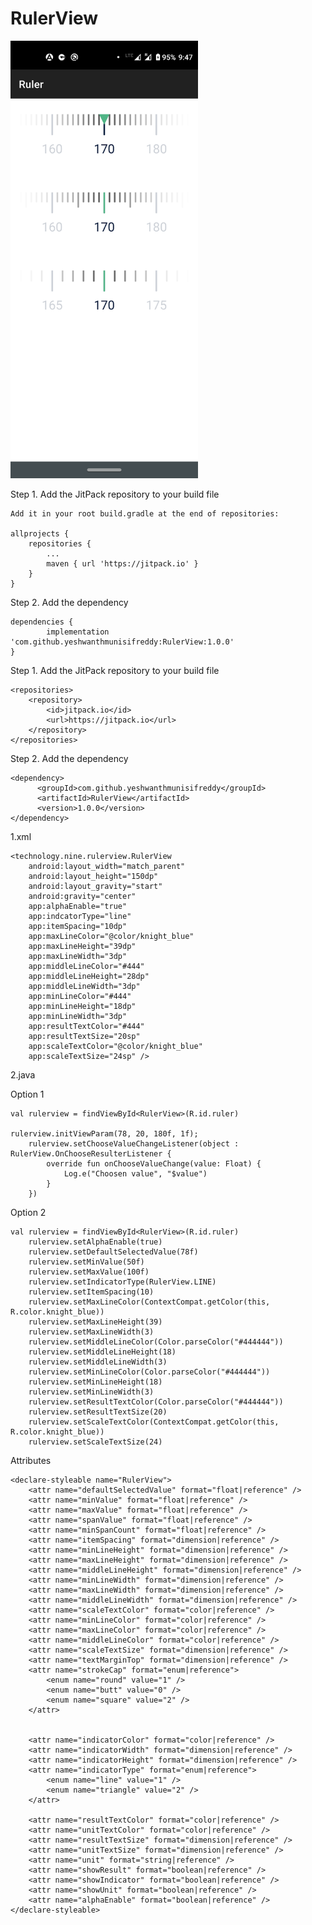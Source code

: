 # RulerView


<img src="/RulerView.png" height="700" width = "300">

Step 1. Add the JitPack repository to your build file

    Add it in your root build.gradle at the end of repositories:

    allprojects {
		repositories {
			...
			maven { url 'https://jitpack.io' }
		}
	}

Step 2. Add the dependency

    dependencies {
	        implementation 'com.github.yeshwanthmunisifreddy:RulerView:1.0.0'
    }
    

Step 1. Add the JitPack repository to your build file

    <repositories>
		<repository>
		    <id>jitpack.io</id>
		    <url>https://jitpack.io</url>
		</repository>
	</repositories>
	
Step 2. Add the dependency

	<dependency>
	      <groupId>com.github.yeshwanthmunisifreddy</groupId>
	      <artifactId>RulerView</artifactId>
	      <version>1.0.0</version>
    </dependency>



1.xml

    <technology.nine.rulerview.RulerView
        android:layout_width="match_parent"
        android:layout_height="150dp"
        android:layout_gravity="start"
        android:gravity="center"
        app:alphaEnable="true"
        app:indcatorType="line"
        app:itemSpacing="10dp"
        app:maxLineColor="@color/knight_blue"
        app:maxLineHeight="39dp"
        app:maxLineWidth="3dp"
        app:middleLineColor="#444"
        app:middleLineHeight="28dp"
        app:middleLineWidth="3dp"
        app:minLineColor="#444"
        app:minLineHeight="18dp"
        app:minLineWidth="3dp"
        app:resultTextColor="#444"
        app:resultTextSize="20sp"
        app:scaleTextColor="@color/knight_blue"
        app:scaleTextSize="24sp" />

2.java 

   Option 1

    val rulerview = findViewById<RulerView>(R.id.ruler)
   
    rulerview.initViewParam(78, 20, 180f, 1f);
        rulerview.setChooseValueChangeListener(object : RulerView.OnChooseResulterListener {
            override fun onChooseValueChange(value: Float) {
                Log.e("Choosen value", "$value")
            }
        })

   Option 2

    val rulerview = findViewById<RulerView>(R.id.ruler)
        rulerview.setAlphaEnable(true)
        rulerview.setDefaultSelectedValue(78f)
        rulerview.setMinValue(50f)
        rulerview.setMaxValue(100f)
        rulerview.setIndicatorType(RulerView.LINE)
        rulerview.setItemSpacing(10)
        rulerview.setMaxLineColor(ContextCompat.getColor(this, R.color.knight_blue))
        rulerview.setMaxLineHeight(39)
        rulerview.setMaxLineWidth(3)
        rulerview.setMiddleLineColor(Color.parseColor("#444444"))
        rulerview.setMiddleLineHeight(18)
        rulerview.setMiddleLineWidth(3)
        rulerview.setMinLineColor(Color.parseColor("#444444"))
        rulerview.setMinLineHeight(18)
        rulerview.setMinLineWidth(3)
        rulerview.setResultTextColor(Color.parseColor("#444444"))
        rulerview.setResultTextSize(20)
        rulerview.setScaleTextColor(ContextCompat.getColor(this, R.color.knight_blue))
        rulerview.setScaleTextSize(24)


   Attributes

    <declare-styleable name="RulerView">
        <attr name="defaultSelectedValue" format="float|reference" />
        <attr name="minValue" format="float|reference" />
        <attr name="maxValue" format="float|reference" />
        <attr name="spanValue" format="float|reference" />
        <attr name="minSpanCount" format="float|reference" />
        <attr name="itemSpacing" format="dimension|reference" />
        <attr name="minLineHeight" format="dimension|reference" />
        <attr name="maxLineHeight" format="dimension|reference" />
        <attr name="middleLineHeight" format="dimension|reference" />
        <attr name="minLineWidth" format="dimension|reference" />
        <attr name="maxLineWidth" format="dimension|reference" />
        <attr name="middleLineWidth" format="dimension|reference" />
        <attr name="scaleTextColor" format="color|reference" />
        <attr name="minLineColor" format="color|reference" />
        <attr name="maxLineColor" format="color|reference" />
        <attr name="middleLineColor" format="color|reference" />
        <attr name="scaleTextSize" format="dimension|reference" />
        <attr name="textMarginTop" format="dimension|reference" />
        <attr name="strokeCap" format="enum|reference">
            <enum name="round" value="1" />
            <enum name="butt" value="0" />
            <enum name="square" value="2" />
        </attr>


        <attr name="indicatorColor" format="color|reference" />
        <attr name="indicatorWidth" format="dimension|reference" />
        <attr name="indicatorHeight" format="dimension|reference" />
        <attr name="indicatorType" format="enum|reference">
            <enum name="line" value="1" />
            <enum name="triangle" value="2" />
        </attr>

        <attr name="resultTextColor" format="color|reference" />
        <attr name="unitTextColor" format="color|reference" />
        <attr name="resultTextSize" format="dimension|reference" />
        <attr name="unitTextSize" format="dimension|reference" />
        <attr name="unit" format="string|reference" />
        <attr name="showResult" format="boolean|reference" />
        <attr name="showIndicator" format="boolean|reference" />
        <attr name="showUnit" format="boolean|reference" />
        <attr name="alphaEnable" format="boolean|reference" />
    </declare-styleable>
